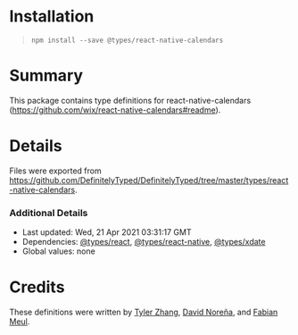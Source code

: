 # Installation
> `npm install --save @types/react-native-calendars`

# Summary
This package contains type definitions for react-native-calendars (https://github.com/wix/react-native-calendars#readme).

# Details
Files were exported from https://github.com/DefinitelyTyped/DefinitelyTyped/tree/master/types/react-native-calendars.

### Additional Details
 * Last updated: Wed, 21 Apr 2021 03:31:17 GMT
 * Dependencies: [@types/react](https://npmjs.com/package/@types/react), [@types/react-native](https://npmjs.com/package/@types/react-native), [@types/xdate](https://npmjs.com/package/@types/xdate)
 * Global values: none

# Credits
These definitions were written by [Tyler Zhang](https://github.com/Tyler-Zhang), [David Noreña](https://github.com/DavidNorena), and [Fabian Meul](https://github.com/FabianMeul).
